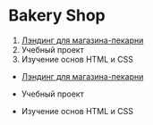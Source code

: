 # Bakery Shop

1. [Лэндинг для магазина-пекарни]([https://pages.github.com/](https://christinagoncharova.github.io/Bakery/))
2. Учебный проект
3. Изучение основ HTML и CSS


- [Лэндинг для магазина-пекарни]([https://pages.github.com/](https://christinagoncharova.github.io/Bakery/))
* Учебный проект
+ Изучение основ HTML и CSS
